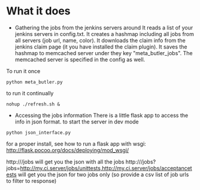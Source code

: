 # What it does

* Gathering the jobs from the jenkins servers around
It reads a list of your jenkins servers in config.txt. It creates a hashmap including all jobs from all servers (job url, name, color). It downloads the claim info from the jenkins claim page (it you have installed the claim plugin). It saves the hashmap to memcached server under they key "meta_butler_jobs". The memcached server is specified in the config as well.

To run it once

```
python meta_butler.py
```

to run it continually

```
nohup ./refresh.sh &
```

* Accessing the jobs information
There is a little flask app to access the info in json format.
to start the server in dev mode

```
python json_interface.py
```

for a proper install, see how to run a flask app with wsgi: http://flask.pocoo.org/docs/deploying/mod_wsgi/

http://<hostname>/jobs will get you the json with all the jobs
http://<hostname>/jobs?jobs=http://my.ci.server/jobs/unittests,http://my.ci.server/jobs/acceptancetests will get you the json for two jobs only (so provide a csv list of job urls to filter to response)
